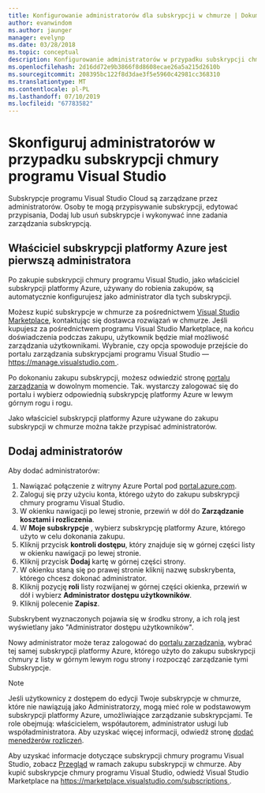 ```yaml
---
title: Konfigurowanie administratorów dla subskrypcji w chmurze | Dokumentacja firmy Microsoft
author: evanwindom
ms.author: jaunger
manager: evelynp
ms.date: 03/28/2018
ms.topic: conceptual
description: Konfigurowanie administratorów w przypadku subskrypcji chmury
ms.openlocfilehash: 2d16dd72e9b3866f8d8608ecae26a5a215d2610b
ms.sourcegitcommit: 208395bc122f8d3dae3f5e5960c42981cc368310
ms.translationtype: MT
ms.contentlocale: pl-PL
ms.lasthandoff: 07/10/2019
ms.locfileid: "67783582"
---
```

# <a name="set-up-administrators-for-visual-studio-cloud-subscriptions"></a>Skonfiguruj administratorów w przypadku subskrypcji chmury programu Visual Studio

Subskrypcje programu Visual Studio Cloud są zarządzane przez administratorów. Osoby te mogą przypisywanie subskrypcji, edytować przypisania, Dodaj lub usuń subskrypcje i wykonywać inne zadania zarządzania subskrypcją.

## <a name="the-azure-subscription-owner-is-the-first-administrator"></a>Właściciel subskrypcji platformy Azure jest pierwszą administratora

Po zakupie subskrypcji chmury programu Visual Studio, jako właściciel subskrypcji platformy Azure, używany do robienia zakupów, są automatycznie konfigurujesz jako administrator dla tych subskrypcji.

Możesz kupić subskrypcje w chmurze za pośrednictwem [Visual Studio Marketplace](https://marketplace.visualstudio.com/subscriptions), kontaktując się dostawca rozwiązań w chmurze. Jeśli kupujesz za pośrednictwem programu Visual Studio Marketplace, na końcu doświadczenia podczas zakupu, użytkownik będzie miał możliwość zarządzania użytkownikami. Wybranie, czy opcja spowoduje przejście do portalu zarządzania subskrypcjami programu Visual Studio — [ https://manage.visualstudio.com ](https://manage.visualstudio.com).

Po dokonaniu zakupu subskrypcji, możesz odwiedzić stronę [portalu zarządzania](https://manage.visualstudio.com) w dowolnym momencie. Tak. wystarczy zalogować się do portalu i wybierz odpowiednią subskrypcję platformy Azure w lewym górnym rogu i rogu.

Jako właściciel subskrypcji platformy Azure używane do zakupu subskrypcji w chmurze można także przypisać administratorów.

## <a name="add-administrators"></a>Dodaj administratorów

Aby dodać administratorów:

1. Nawiązać połączenie z witryny Azure Portal pod [portal.azure.com](https://portal.azure.com).
2. Zaloguj się przy użyciu konta, którego użyto do zakupu subskrypcji chmury programu Visual Studio.
3. W okienku nawigacji po lewej stronie, przewiń w dół do **Zarządzanie kosztami i rozliczenia**.
4. W **Moje subskrypcje** , wybierz subskrypcję platformy Azure, którego użyto w celu dokonania zakupu.
5. Kliknij przycisk **kontroli dostępu**, który znajduje się w górnej części listy w okienku nawigacji po lewej stronie.
6. Kliknij przycisk **Dodaj** kartę w górnej części strony.
7. W okienku staną się po prawej stronie kliknij nazwę subskrybenta, którego chcesz dokonać administrator.
8. Kliknij pozycję **roli** listy rozwijanej w górnej części okienka, przewiń w dół i wybierz **Administrator dostępu użytkowników**.
9. Kliknij polecenie **Zapisz**.

Subskrybent wyznaczonych pojawia się w środku strony, a ich rolą jest wyświetlany jako "Administrator dostępu użytkowników".

Nowy administrator może teraz zalogować do [portalu zarządzania](https://manage.visualstudio.com), wybrać tej samej subskrypcji platformy Azure, którego użyto do zakupu subskrypcji chmury z listy w górnym lewym rogu strony i rozpocząć zarządzanie tymi Subskrypcje.

> [!NOTE]
> Jeśli użytkownicy z dostępem do edycji Twoje subskrypcje w chmurze, które nie nawiązują jako Administratorzy, mogą mieć role w podstawowym subskrypcji platformy Azure, umożliwiające zarządzanie subskrypcjami. Te role obejmują: właścicielem, współautorem, administrator usługi lub współadministratora. Aby uzyskać więcej informacji, odwiedź stronę [dodać menedżerów rozliczeń](/azure/devops/organizations/billing/add-backup-billing-managers?view=vsts).

Aby uzyskać informacje dotyczące subskrypcji chmury programu Visual Studio, zobacz [Przegląd](vscloud-overview.md) w ramach zakupu subskrypcji w chmurze. Aby kupić subskrypcje chmury programu Visual Studio, odwiedź Visual Studio Marketplace na [ https://marketplace.visualstudio.com/subscriptions ](https://marketplace.visualstudio.com/subscription).